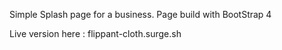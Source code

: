 Simple Splash page for a business. Page build with BootStrap 4

Live version here : flippant-cloth.surge.sh

